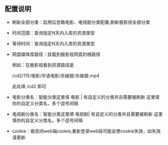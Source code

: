 ## 配置说明
- 刷新全部分类：启用后忽略电影、电视剧分类配置,刷新极影视全部分类

- 时间范围：查询指定N天内入库的资源类型 

- 等待时间：查询指定N天内入库的资源类型 

- 网盘媒体库路径：挂载到极影视网盘的根路径 

  例如：在极影视看到资源路径是 

  /cd2/115/电影/华语电影/杀破狼/杀破狼.mp4 

  此处填 /cd2  即可

- 电影分类名：智能分类这里填 电影 | 有自定义的分类并且需要被刷新 这里填你的自定义分类名，多个逗号间隔 

- 电视剧分类名：智能分类这里填 电视剧| 有自定义的分类并且需要被刷新 这里填你的自定义分类名，多个逗号间隔 

- cookie：极空间web端cookie,重新登录web段可能会使cookie失效，如失效请更新